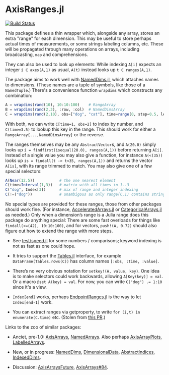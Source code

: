 # AxisRanges.jl

[![Build Status](https://travis-ci.org/mcabbott/AxisRanges.jl.svg?branch=master)](https://travis-ci.org/mcabbott/AxisRanges.jl)

This package defines a thin wrapper which, alongside any array, stores an extra "range" 
for each dimension. This may be useful to store perhaps actual times of measurements, 
or some strings labeling columns, etc. These will be propagated through many 
operations on arrays, including broadcasting, `map` and comprehensions.

They can also be used to look up elements: While indexing `A[i]` expects an integer 
`i ∈ axes(A,1)`  as usual, `A(t)` instead looks up `t ∈ ranges(A,1)`. 

The package aims to work well with [NamedDims.jl](https://github.com/invenia/NamedDims.jl), 
which attaches names to dimensions. (These names are a tuple of symbols, like those of 
a `NamedTuple`.) There's a convenience function `wrapdims` which constructs any combination:
```julia
A = wrapdims(rand(10), 10:10:100)    # RangeArray
B = wrapdims(rand(2,3), :row, :col)  # NamedDimsArray
C = wrapdims(rand(2,10), obs=["dog", "cat"], time=range(0, step=0.5, length=10)) # both
```
With both, we can write `C[time=1, obs=2]` to index by number, 
and `C(time=3.5)` to lookup this key in the range. 
This should work for either a `RangeArray{...,NamedDimsArray}` or the reverse.

The ranges themselves may be any `AbstractVector`s, and `A(20.0)` simply looks up 
`i = findfirst(isequal(20.0), ranges(A,1))` before returning `A[i]`.
Instead of a single value you may also give a function, for instance `A(<(35))`
looks up `is = findall(t -> t<35, ranges(A,1))` and returns the vector `A[is]`,
with its range trimmed to match. You may also give one of a few special selectors:
```julia
A(Near(12.5))           # the one nearest element
C(time=Interval(1,3))   # matrix with all times in 1..3
C("dog", Index[3])      # mix of range and integer indexing
C(!=("dog"))            # unambigous as only range(C,1) contains strings
```

No special types are provided for these ranges, those from other packages should work fine.
(For instance, [AcceleratedArrays.jl](https://github.com/andyferris/AcceleratedArrays.jl) 
or [CategoricalArrays.jl](https://github.com/JuliaData/CategoricalArrays.jl) as needed.)
Only when a dimension’s range is a Julia range does this package do anything special: 
There are some fast overloads for things like `findall(<=(42), 10:10:100)`, and 
for vectors, `push!(A, 0.72)` should also figure out how to extend the range with more steps.

<!--
The larger goal is roughly to divide up the functionality of [AxisArrays.jl](https://github.com/JuliaArrays/AxisArrays.jl)
among smaller packages.
-->
* See [test/speed.jl](test/speed.jl) for some numbers / comparisons; 
  keyword indexing is not as fast as one could hope.

* It tries to support the [Tables.jl](https://github.com/JuliaData/Tables.jl) interface,
for example `DataFrame(Tables.rows(C))` has column names `[:obs, :time, :value]`.

* There’s no very obvious notation for `setkey!(A, value, key)`.
One idea is to make selectors could work backwards, allowing `A[Key(key)] = val`.
Or a macro `@set A(key) = val`. For now, you can write `C("dog") .= 1:10` since it's a view.

* `Index[end]` works, perhaps [EndpointRanges.jl](https://github.com/JuliaArrays/EndpointRanges.jl) is the way to let `Index[end-1]` work.

* You can extract ranges via getproperty, to write  `for (i,t) in enumerate(C.time)` etc. 
  (Stolen from [this PR](https://github.com/JuliaArrays/AxisArrays.jl/pull/152).)

Links to the zoo of similar packages:

* Anciet, pre-1.0: [AxisArrays](https://github.com/JuliaArrays/AxisArrays.jl), 
  [NamedArrays](https://github.com/davidavdav/NamedArrays.jl).
  Also perhaps [AxisArrayPlots](https://github.com/jw3126/AxisArrayPlots.jl),
  [LabelledArrays](https://github.com/JuliaDiffEq/LabelledArrays.jl).

* New, or in progress: [NamedDims](https://github.com/invenia/NamedDims.jl), 
  [DimensionalData](https://github.com/rafaqz/DimensionalData.jl),
  [AbstractIndices](https://github.com/Tokazama/AbstractIndices.jl),
  [IndexedDims](https://github.com/invenia/IndexedDims.jl).

* Discussion: [AxisArraysFuture](https://github.com/JuliaCollections/AxisArraysFuture/issues/1),
  [AxisArrays#84](https://github.com/JuliaArrays/AxisArrays.jl/issues/84). 

